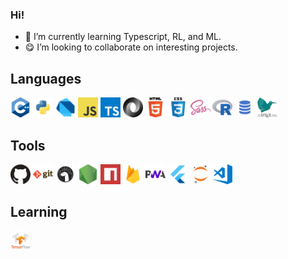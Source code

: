 ### Hi!

- 🤔 I’m currently learning Typescript, RL, and ML.
- 😋 I’m looking to collaborate on interesting projects.

## Languages
<img alt="C++" title="C++"  width="32px" style="display: inline;" src="https://raw.githubusercontent.com/github/explore/80688e429a7d4ef2fca1e82350fe8e3517d3494d/topics/cpp/cpp.png">
<img alt="Python" title="Python"  width="32px" style="display: inline;" src="https://raw.githubusercontent.com/github/explore/80688e429a7d4ef2fca1e82350fe8e3517d3494d/topics/python/python.png">
<img alt="Dart" title="Dart"  width="32px" style="display: inline;" src="https://raw.githubusercontent.com/github/explore/80688e429a7d4ef2fca1e82350fe8e3517d3494d/topics/dart/dart.png">
<img alt="JavaScript" title="JavaScript"  width="32px" style="display: inline;" src="https://raw.githubusercontent.com/github/explore/80688e429a7d4ef2fca1e82350fe8e3517d3494d/topics/javascript/javascript.png">
<img alt="TypeScript" title="TypeScript"  width="32px" style="display: inline;" src="https://raw.githubusercontent.com/github/explore/80688e429a7d4ef2fca1e82350fe8e3517d3494d/topics/typescript/typescript.png">
<img alt="JSON" title="JSON"  width="32px" style="display: inline;" src="https://raw.githubusercontent.com/github/explore/80688e429a7d4ef2fca1e82350fe8e3517d3494d/topics/json/json.png">
<img alt="HTML" title="HTML"  width="32px" style="display: inline;" src="https://raw.githubusercontent.com/github/explore/80688e429a7d4ef2fca1e82350fe8e3517d3494d/topics/html/html.png">
<img alt="CSS" title="CSS"  width="32px" style="display: inline;" src="https://raw.githubusercontent.com/github/explore/80688e429a7d4ef2fca1e82350fe8e3517d3494d/topics/css/css.png">
<img alt="Sass" title="Sass"  width="32px" style="display: inline;" src="https://raw.githubusercontent.com/github/explore/80688e429a7d4ef2fca1e82350fe8e3517d3494d/topics/sass/sass.png">
<img alt="R" title="R"  width="32px" style="display: inline;" src="https://raw.githubusercontent.com/github/explore/80688e429a7d4ef2fca1e82350fe8e3517d3494d/topics/r/r.png">
<img alt="SQL" title="SQL"  width="32px" style="display: inline;" src="https://raw.githubusercontent.com/github/explore/80688e429a7d4ef2fca1e82350fe8e3517d3494d/topics/sql/sql.png">
<img alt="LaTeX" title="LaTeX"  width="32px" style="display: inline;" src="https://raw.githubusercontent.com/github/explore/80688e429a7d4ef2fca1e82350fe8e3517d3494d/topics/latex/latex.png">

## Tools
<img alt="Github" title="Github"  width="32px" style="display: inline;" src="https://raw.githubusercontent.com/github/explore/89bdd9644f44d1b12180fd512b95574fe4c54617/topics/github-api/github-api.png">
<img alt="git" title="git"  width="32px" style="display: inline;" src="https://raw.githubusercontent.com/github/explore/80688e429a7d4ef2fca1e82350fe8e3517d3494d/topics/git/git.png">
<img alt="Deno" title="Deno"  width="32px" style="display: inline;" src="https://raw.githubusercontent.com/github/explore/361e2821e2dea67711cde99c9c40ed357061cf27/topics/deno/deno.png">
<img alt="Node.js" title="Node.js"  width="32px" style="display: inline;" src="https://raw.githubusercontent.com/github/explore/80688e429a7d4ef2fca1e82350fe8e3517d3494d/topics/nodejs/nodejs.png">
<img alt="npm" title="npm"  width="32px" style="display: inline;" src="https://raw.githubusercontent.com/github/explore/80688e429a7d4ef2fca1e82350fe8e3517d3494d/topics/npm/npm.png">
<img alt="Firebase" title="Firebase"  width="32px" style="display: inline;" src="https://raw.githubusercontent.com/github/explore/80688e429a7d4ef2fca1e82350fe8e3517d3494d/topics/firebase/firebase.png">
<img alt="PWA" title="PWA"  width="32px" style="display: inline;" src="https://raw.githubusercontent.com/github/explore/80688e429a7d4ef2fca1e82350fe8e3517d3494d/topics/pwa/pwa.png">
<img alt="Flutter" title="Flutter"  width="32px" style="display: inline;" src="https://raw.githubusercontent.com/github/explore/cebd63002168a05a6a642f309227eefeccd92950/topics/flutter/flutter.png">
<img alt="Jupyter Notebook" title="Jupyter Notebook"  width="32px" style="display: inline;" src="https://raw.githubusercontent.com/github/explore/80688e429a7d4ef2fca1e82350fe8e3517d3494d/topics/jupyter-notebook/jupyter-notebook.png">
<img alt="VSCode" title="VSCode"  width="32px" style="display: inline;" src="https://raw.githubusercontent.com/github/explore/80688e429a7d4ef2fca1e82350fe8e3517d3494d/topics/visual-studio-code/visual-studio-code.png">


## Learning
<img alt="Tensorflow" title="Tensorflow"  width="32px" style="display: inline;" src="https://raw.githubusercontent.com/github/explore/80688e429a7d4ef2fca1e82350fe8e3517d3494d/topics/tensorflow/tensorflow.png">
